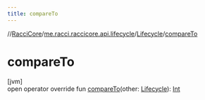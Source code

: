 ```yaml
---
title: compareTo
---
```

//[RacciCore](../../../index.html)/[me.racci.raccicore.api.lifecycle](../index.html)/[Lifecycle](index.html)/[compareTo](compare-to.html)



# compareTo



[jvm]\
open operator override fun [compareTo](compare-to.html)(other: [Lifecycle](index.html)): [Int](https://kotlinlang.org/api/latest/jvm/stdlib/kotlin/-int/index.html)




